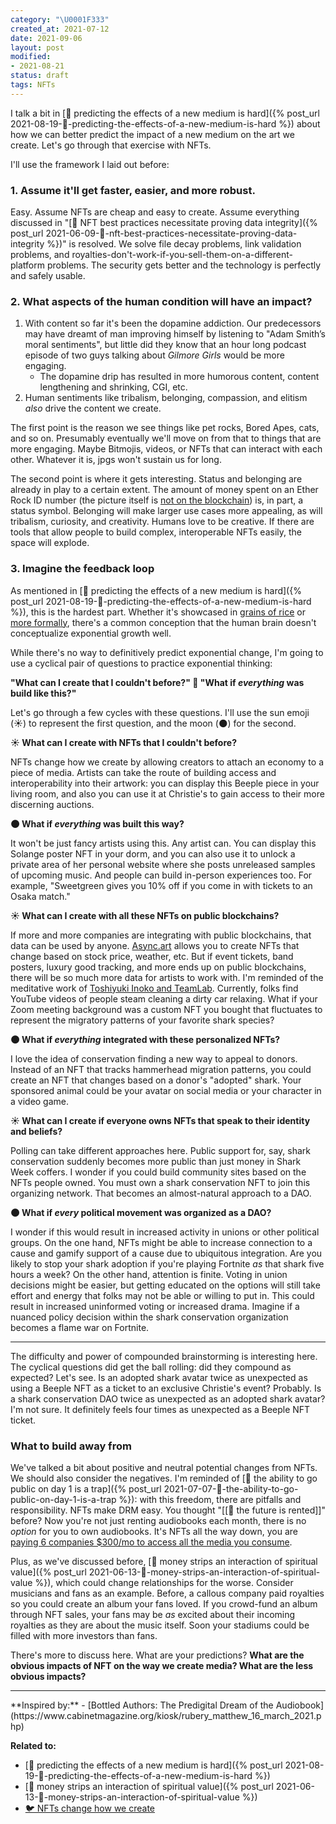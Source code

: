 ```yaml
---
category: "\U0001F333"
created_at: 2021-07-12
date: 2021-09-06
layout: post
modified:
- 2021-08-21
status: draft
tags: NFTs
---
```


I talk a bit in [🌳 predicting the effects of a new medium is hard]({% post_url 2021-08-19-🌳-predicting-the-effects-of-a-new-medium-is-hard %}) about how we can better predict the impact of a new medium on the art we create. Let's go through that exercise with NFTs.

I'll use the framework I laid out before:
### 1. Assume it'll get faster, easier, and more robust.
Easy. Assume NFTs are cheap and easy to create. Assume everything discussed in "[🌱 NFT best practices necessitate proving data integrity]({% post_url 2021-06-09-🌱-nft-best-practices-necessitate-proving-data-integrity %})" is resolved. We solve file decay problems,  link validation problems, and royalties-don't-work-if-you-sell-them-on-a-different-platform problems. The security gets better and the technology is perfectly and safely usable.
### 2. What aspects of the human condition will have an impact?
1. With content so far it's been the dopamine addiction. Our predecessors may have dreamt of man improving himself by listening to "Adam Smith’s moral sentiments", but little did they know that an hour long podcast episode of two guys talking about _Gilmore Girls_ would be more engaging.
	- The dopamine drip has resulted in more humorous content, content lengthening and shrinking, CGI, etc.
2.  Human sentiments like tribalism, belonging, compassion, and elitism _also_ drive the content we create.

The first point is the reason we see things like pet rocks, Bored Apes, cats, and so on. Presumably eventually we'll move on from that to things that are more engaging. Maybe Bitmojis, videos, or NFTs that can interact with each other. Whatever it is, jpgs won't sustain us for long.

The second point is where it gets interesting. Status and belonging are already in play to a certain extent. The amount of money spent on an Ether Rock ID number (the picture itself is [not on the blockchain](https://etherscan.io/address/0x41f28833be34e6ede3c58d1f597bef429861c4e2#code)) is, in part, a status symbol. Belonging will make larger use cases more appealing, as will tribalism, curiosity, and creativity. Humans love to be creative. If there are tools that allow people to build complex, interoperable NFTs easily, the space will explode.

### 3. Imagine the feedback loop
As mentioned in [🌳 predicting the effects of a new medium is hard]({% post_url 2021-08-19-🌳-predicting-the-effects-of-a-new-medium-is-hard %}), this is the hardest part. Whether it's showcased in [grains of rice](https://www.youtube.com/watch?v=qSOVBiEotaw) or [more formally](https://www.youtube.com/watch?v=C6CojjP4Xgk), there's a common conception that the human brain doesn't conceptualize exponential growth well.

While there's no way to definitively predict exponential change, I'm going to use a cyclical pair of questions to practice exponential thinking:

**"What can I create that I couldn't before?" 🔄 "What if _everything_ was build like this?"**

Let's go through a few cycles with these questions. I'll use the sun emoji (☀️) to represent the first question, and the moon (🌑) for the second.

**☀️ What can I create with NFTs that I couldn't before?**

NFTs change how we create by allowing creators to attach an economy to a piece of media. Artists can take the route of building access and interoperability into their artwork: you can display this Beeple piece in your living room, and also you can use it at Christie's to gain access to their more discerning auctions.

**🌑 What if _everything_ was built this way?**

It won't be just fancy artists using this. Any artist can. You can display this Solange poster NFT in your dorm, and you can also use it to unlock a private area of her personal website where she posts unreleased samples of upcoming music. And people can build in-person experiences too. For example, "Sweetgreen gives you 10% off if you come in with tickets to an Osaka match."

**☀️ What can I create with all these NFTs on public blockchains?**

If more and more companies are integrating with public blockchains, that data can be used by anyone. [Async.art](https://async.art) allows you to create NFTs that change based on stock price, weather, etc. But if event tickets, band posters, luxury good tracking, and more ends up on public blockchains, there will be so much more data for artists to work with. I'm reminded of the meditative work of [Toshiyuki Inoko and TeamLab](https://discovery.cathaypacific.com/the-wizard-of-awes-teamlab-founder-brings-the-magic-to-macao/). Currently, folks find YouTube videos of people steam cleaning a dirty car relaxing. What if your Zoom meeting background was a custom NFT you bought that fluctuates to represent the migratory patterns of your favorite shark species?

**🌑 What if _everything_ integrated with these personalized NFTs?**

I love the idea of conservation finding a new way to appeal to donors. Instead of an NFT that tracks hammerhead migration patterns, you could create an NFT that changes based on a donor's "adopted" shark. Your sponsored animal could be your avatar on social media or your character in a video game.

**☀️ What can I create if everyone owns NFTs that speak to their identity and beliefs?**

Polling can take different approaches here. Public support for, say, shark conservation suddenly becomes more public than just money in Shark Week coffers. I wonder if you could build community sites based on the NFTs people owned. You must own a shark conservation NFT to join this organizing network. That becomes an almost-natural approach to a DAO.

**🌑 What if _every_ political movement was organized as a DAO?**

I wonder if this would result in increased activity in unions or other political groups. On the one hand, NFTs might be able to increase connection to a cause and gamify support of a cause due to ubiquitous integration. Are you likely to stop your shark adoption if you're playing Fortnite  _as_ that shark five hours a week? On the other hand, attention is finite. Voting in union decisions might be easier, but getting educated on the options will still take effort and energy that folks may not be able or willing to put in. This could result in increased uninformed voting or increased drama. Imagine if a nuanced policy decision within the shark conservation organization becomes a flame war on Fortnite. 
<hr/>

The difficulty and power of compounded brainstorming is interesting here. The cyclical questions did get the ball rolling: did they compound as expected? Let's see. Is an adopted shark avatar twice as unexpected as using a Beeple NFT as a ticket to an exclusive Christie's event? Probably. Is a shark conservation DAO twice as unexpected as an adopted shark avatar? I'm not sure. It definitely feels four times as unexpected as a Beeple NFT ticket.

### What to build away from
We've talked a bit about positive and neutral potential changes from NFTs. We should also consider the negatives. I'm reminded of [🌱 the ability to go public on day 1 is a trap]({% post_url 2021-07-07-🌱-the-ability-to-go-public-on-day-1-is-a-trap %}): with this freedom, there are pitfalls and responsibility. NFTs make DRM easy. You thought "[[🌰 the future is rented]]" before? Now you're not just renting audiobooks each month, there is no _option_ for you to own audiobooks. It's NFTs all the way down, you are [paying 6 companies $300/mo to access all the media you consume](https://www.webfx.com/blog/internet/the-6-companies-that-own-almost-all-media-infographic/).

Plus, as we've discussed before, [🌰 money strips an interaction of spiritual value]({% post_url 2021-06-13-🌰-money-strips-an-interaction-of-spiritual-value %}), which could change relationships for the worse. Consider musicians and fans as an example. Before, a callous company paid royalties so you could create an album your fans loved. If you crowd-fund an album through NFT sales, your fans may be _as_ excited about their incoming royalties as they are about the music itself. Soon your stadiums could be filled with more investors than fans.

There's more to discuss here. What are your predictions? **What are the obvious impacts of NFT on the way we create media? What are the less obvious impacts?**
<hr/>
**Inspired by:** 
- [Bottled Authors: The Predigital Dream of the Audiobook](https://www.cabinetmagazine.org/kiosk/rubery_matthew_16_march_2021.php)

**Related to:**
- [🌳 predicting the effects of a new medium is hard]({% post_url 2021-08-19-🌳-predicting-the-effects-of-a-new-medium-is-hard %})
- [🌰 money strips an interaction of spiritual value]({% post_url 2021-06-13-🌰-money-strips-an-interaction-of-spiritual-value %})
- [🐦 NFTs change how we create](https://twitter.com/person72443/status/1435147419134558215)